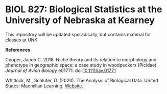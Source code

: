 # BIOL 827: Biological Statistics at the University of Nebraska at Kearney

This repository will be updated sporadically, but contains material for classes at UNK.

**References**

Cooper, Jacob C. 2018. Niche theory and its relation to morphology and phenotype in geographic space: a case study in woodpeckers (Picidae). *Journal of Avian Biology* e01771. doi:[10.1111/jav.01771](https://doi.org/10.1111/jav.01771)

Whitlock, M., Schluter, D. (2020). The Analysis of Biological Data. United States: Macmillan Learning. [Website](https://whitlockschluter3e.zoology.ubc.ca/).
